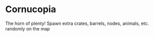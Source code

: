 # Cornucopia
The horn of plenty!  Spawn extra crates, barrels, nodes, animals, etc. randomly on the map
